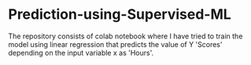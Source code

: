 # Prediction-using-Supervised-ML
The repository consists of colab notebook where I have tried to train the model using linear regression that predicts the value of Y 'Scores' depending on the input variable x as 'Hours'.
